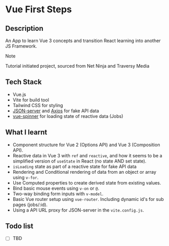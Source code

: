 # Vue First Steps

## Description

An App to learn Vue 3 concepts and transition React learning into another JS Framework.

> [!NOTE]
> Tutorial initiated project, sourced from Net Ninja and Traversy Media

## Tech Stack

- Vue.js
- Vite for build tool
- Tailwind CSS for styling
- [JSON-server][1] and [Axios][3] for fake API data
- [vue-spinner][2] for loading state of reactive data (Jobs)

## What I learnt

- Component structure for Vue 2 (Options API) and Vue 3 (Composition API).
- Reactive data in Vue 3 with `ref` and `reactive`, and how it seems to be a simplified version of `useState` in React (no state AND set state).
- `isLoading` state as part of a reactive state for fake API data
- Rendering and Conditional rendering of data from an object or array using `v-for`.
- Use Computed properties to create derived state from existing values.
- Bind basic mouse events using `v-on` or `@`.
- Two-way binding form inputs with `v-model`.
- Basic Vue router setup using `vue-router`. Including dynamic id's for sub pages (jobs/:id).
- Using a API URL proxy for JSON-server in the `vite.config.js`.

## Todo list

- [ ] TBD

[1]: https://www.npmjs.com/package/json-server/v/0.17.4
[2]: https://www.npmjs.com/package/vue-spinner
[3]: https://axios-http.com/docs/intro
